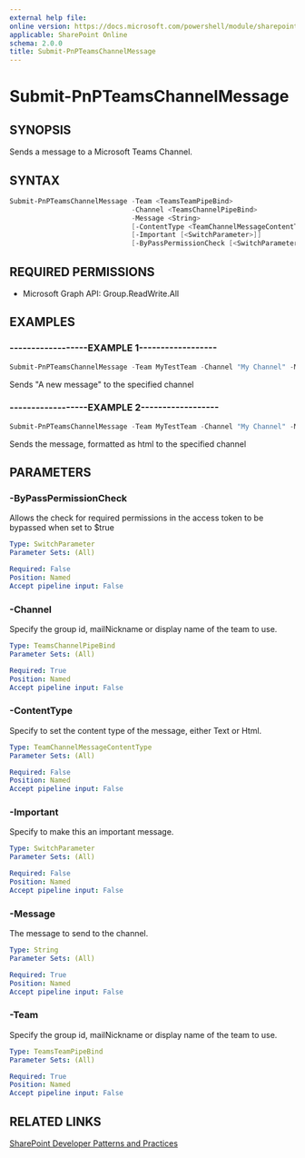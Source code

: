 ```yaml
---
external help file:
online version: https://docs.microsoft.com/powershell/module/sharepoint-pnp/submit-pnpteamschannelmessage
applicable: SharePoint Online
schema: 2.0.0
title: Submit-PnPTeamsChannelMessage
---
```


# Submit-PnPTeamsChannelMessage

## SYNOPSIS
Sends a message to a Microsoft Teams Channel.

## SYNTAX 

```powershell
Submit-PnPTeamsChannelMessage -Team <TeamsTeamPipeBind>
                              -Channel <TeamsChannelPipeBind>
                              -Message <String>
                              [-ContentType <TeamChannelMessageContentType>]
                              [-Important [<SwitchParameter>]]
                              [-ByPassPermissionCheck [<SwitchParameter>]]
```

## REQUIRED PERMISSIONS

  * Microsoft Graph API: Group.ReadWrite.All

## EXAMPLES

### ------------------EXAMPLE 1------------------
```powershell
Submit-PnPTeamsChannelMessage -Team MyTestTeam -Channel "My Channel" -Message "A new message"
```

Sends "A new message" to the specified channel

### ------------------EXAMPLE 2------------------
```powershell
Submit-PnPTeamsChannelMessage -Team MyTestTeam -Channel "My Channel" -Message "<strong>A bold new message</strong>" -ContentType Html
```

Sends the message, formatted as html to the specified channel

## PARAMETERS

### -ByPassPermissionCheck
Allows the check for required permissions in the access token to be bypassed when set to $true

```yaml
Type: SwitchParameter
Parameter Sets: (All)

Required: False
Position: Named
Accept pipeline input: False
```

### -Channel
Specify the group id, mailNickname or display name of the team to use.

```yaml
Type: TeamsChannelPipeBind
Parameter Sets: (All)

Required: True
Position: Named
Accept pipeline input: False
```

### -ContentType
Specify to set the content type of the message, either Text or Html.

```yaml
Type: TeamChannelMessageContentType
Parameter Sets: (All)

Required: False
Position: Named
Accept pipeline input: False
```

### -Important
Specify to make this an important message.

```yaml
Type: SwitchParameter
Parameter Sets: (All)

Required: False
Position: Named
Accept pipeline input: False
```

### -Message
The message to send to the channel.

```yaml
Type: String
Parameter Sets: (All)

Required: True
Position: Named
Accept pipeline input: False
```

### -Team
Specify the group id, mailNickname or display name of the team to use.

```yaml
Type: TeamsTeamPipeBind
Parameter Sets: (All)

Required: True
Position: Named
Accept pipeline input: False
```

## RELATED LINKS

[SharePoint Developer Patterns and Practices](https://aka.ms/sppnp)